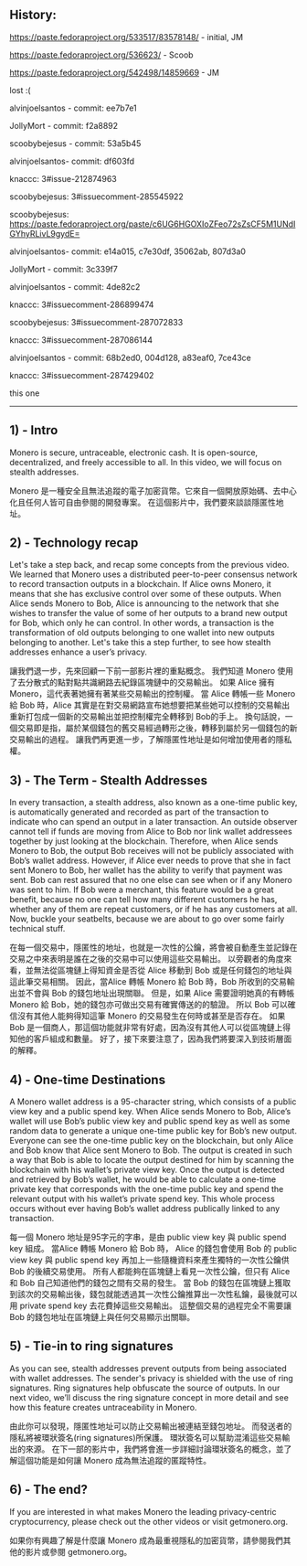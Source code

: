 ## History:

https://paste.fedoraproject.org/533517/83578148/ - initial, JM

https://paste.fedoraproject.org/536623/ - Scoob

https://paste.fedoraproject.org/542498/14859669 - JM

lost :( 

alvinjoelsantos - commit: ee7b7e1

JollyMort - commit: f2a8892

scoobybejesus - commit: 53a5b45

alvinjoelsantos- commit: df603fd

knaccc: 3#issue-212874963

scoobybejesus: 3#issuecomment-285545922

scoobybejesus: https://paste.fedoraproject.org/paste/c6UG6HGOXIoZFeo72sZsCF5M1UNdIGYhyRLivL9gydE=

alvinjoelsantos- commit: e14a015, c7e30df, 35062ab, 807d3a0

JollyMort - commit: 3c339f7

alvinjoelsantos - commit: 4de82c2

knaccc: 3#issuecomment-286899474

scoobybejesus: 3#issuecomment-287072833

knaccc: 3#issuecomment-287086144

alvinjoelsantos - commit: 68b2ed0, 004d128, a83eaf0, 7ce43ce

knaccc: 3#issuecomment-287429402

this one

---

## 1) - Intro

Monero is secure, untraceable, electronic cash. It is open-source, decentralized, and freely accessible to all.
In this video, we will focus on stealth addresses.

Monero 是一種安全且無法追蹤的電子加密貨幣。它來自一個開放原始碼、去中心化且任何人皆可自由參閱的開發專案。
在這個影片中，我們要來談談隱匿性地址。


## 2) - Technology recap

Let's take a step back, and recap some concepts from the previous video.
We learned that Monero uses a distributed peer-to-peer consensus network to record transaction outputs in a blockchain.
If Alice owns Monero, it means that she has exclusive control over some of these outputs.
When Alice sends Monero to Bob, Alice is announcing to the network that she wishes to transfer the value of some of her outputs to a brand new output for Bob, which only he can control.
In other words, a transaction is the transformation of old outputs belonging to one wallet into new outputs belonging to another.
Let's take this a step further, to see how stealth addresses enhance a user’s privacy.

讓我們退一步，先來回顧一下前一部影片裡的重點概念。
我們知道 Monero 使用了去分散式的點對點共識網路去紀錄區塊鏈中的交易輸出。
如果 Alice 擁有 Monero，這代表著她擁有著某些交易輸出的控制權。
當 Alice 轉帳一些 Monero 給 Bob 時，Alice 其實是在對交易網路宣布她想要把某些她可以控制的交易輸出重新打包成一個新的交易輸出並把控制權完全轉移到 Bob的手上。
換句話說，一個交易即是指，屬於某個錢包的舊交易經過轉形之後，轉移到屬於另一個錢包的新交易輸出的過程。
讓我們再更進一步，了解隱匿性地址是如何增加使用者的隱私權。


## 3) - The Term - Stealth Addresses

In every transaction, a stealth address, also known as a one-time public key, is automatically generated and recorded as part of the transaction to indicate who can spend an output in a later transaction.
An outside observer cannot tell if funds are moving from Alice to Bob nor link wallet addressees together by just looking at the blockchain.
Therefore, when Alice sends Monero to Bob, the output Bob receives will not be publicly associated with Bob’s wallet address. 
However, if Alice ever needs to prove that she in fact sent Monero to Bob, her wallet has the ability to verify that payment was sent.
Bob can rest assured that no one else can see when or if any Monero was sent to him.
If Bob were a merchant, this feature would be a great benefit, because no one can tell how many different customers he has, whether any of them are repeat customers, or if he has any customers at all.
Now, buckle your seatbelts, because we are about to go over some fairly technical stuff.

在每一個交易中，隱匿性的地址，也就是一次性的公鑰，將會被自動產生並記錄在交易之中來表明是誰在之後的交易中可以使用這些交易輸出。
以旁觀者的角度來看，並無法從區塊鏈上得知資金是否從 Alice 移動到 Bob 或是任何錢包的地址與這此筆交易相關。
因此，當Alice 轉帳 Monero 給 Bob 時，Bob 所收到的交易輸出並不會與 Bob 的錢包地址出現關聯。
但是，如果 Alice 需要證明她真的有轉帳 Monero 給 Bob，她的錢包亦可做出交易有確實傳送的的驗證。
所以 Bob 可以確信沒有其他人能夠得知這筆 Monero 的交易發生在何時或甚至是否存在。
如果 Bob 是一個商人，那這個功能就非常有好處，因為沒有其他人可以從區塊鏈上得知他的客戶組成和數量。
好了，接下來要注意了，因為我們將要深入到技術層面的解釋。


## 4) - One-time Destinations

A Monero wallet address is a 95-character string, which consists of a public view key and a public spend key.
When Alice sends Monero to Bob, Alice’s wallet will use Bob’s public view key and public spend key as well as some random data to generate a unique one-time public key for Bob’s new output. 
Everyone can see the one-time public key on the blockchain, but only Alice and Bob know that Alice sent Monero to Bob.
The output is created in such a way that Bob is able to locate the output destined for him by scanning the blockchain with his wallet’s private view key.
Once the output is detected and retrieved by Bob’s wallet, he would be able to calculate a one-time private key that corresponds with the one-time public key and spend the relevant output with his wallet’s private spend key.
This whole process occurs without ever having Bob’s wallet address publically linked to any transaction.

每一個 Monero 地址是95字元的字串，是由 public view key 與 public spend key 組成。
當Alice 轉帳 Monero 給 Bob 時， Alice 的錢包會使用 Bob 的 public view key 與 public spend key 再加上一些隨機資料來產生獨特的一次性公鑰供 Bob 的後續交易使用。
所有人都能夠在區塊鏈上看見一次性公鑰，但只有 Alice 和 Bob 自己知道他們的錢包之間有交易的發生。
當 Bob 的錢包在區塊鏈上獲取到該次的交易輸出後，錢包就能透過其一次性公鑰推算出一次性私鑰，最後就可以用 private spend key 去花費掉這些交易輸出。
這整個交易的過程完全不需要讓 Bob 的錢包地址在區塊鏈上與任何交易顯示出關聯。

## 5) - Tie-in to ring signatures

As you can see, stealth addresses prevent outputs from being associated with wallet addresses.
The sender's privacy is shielded with the use of ring signatures.
Ring signatures help obfuscate the source of outputs.
In our next video, we’ll discuss the ring signature concept in more detail and see how this feature creates untraceability in Monero.

由此你可以發現，隱匿性地址可以防止交易輸出被連結至錢包地址。
而發送者的隱私將被環狀簽名(ring signatures)所保護。
環狀簽名可以幫助混淆這些交易輸出的來源。
在下一部的影片中，我們將會進一步詳細討論環狀簽名的概念，並了解這個功能是如何讓 Monero 成為無法追蹤的匿蹤特性。


## 6) - The end?

If you are interested in what makes Monero the leading privacy-centric cryptocurrency, please check out the other videos or visit getmonero.org.

如果你有興趣了解是什麼讓 Monero 成為最重視隱私的加密貨幣，請參閱我們其他的影片或參閱 getmonero.org。